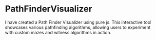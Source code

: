 # PathFinderVisualizer
I have created a Path Finder Visualizer using pure js. This interactive tool showcases various pathfinding algorithms, allowing users to experiment with custom mazes and witness algorithms in action.

